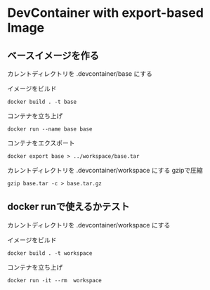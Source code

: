# DevContainer with export-based Image

## ベースイメージを作る

カレントディレクトリを .devcontainer/base にする

イメージをビルド
```
docker build . -t base
```

コンテナを立ち上げ
```
docker run --name base base
```

コンテナをエクスポート
```
docker export base > ../workspace/base.tar
```

カレントディレクトリを .devcontainer/workspace にする
gzipで圧縮
```
gzip base.tar -c > base.tar.gz
```

## docker runで使えるかテスト
カレントディレクトリを .devcontainer/workspace にする

イメージをビルド
```
docker build . -t workspace
```

コンテナを立ち上げ
```
docker run -it --rm  workspace
```
